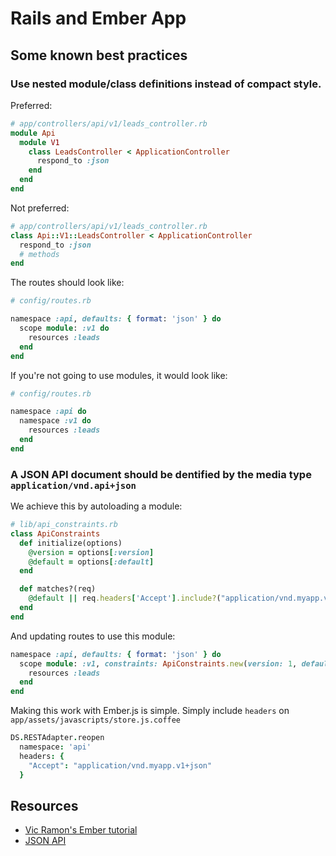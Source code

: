 # Rails and Ember App


## Some known best practices


### Use nested module/class definitions instead of compact style.

Preferred:

```ruby
# app/controllers/api/v1/leads_controller.rb
module Api
  module V1
    class LeadsController < ApplicationController
      respond_to :json
    end
  end
end
```

Not preferred:

```ruby
# app/controllers/api/v1/leads_controller.rb
class Api::V1::LeadsController < ApplicationController
  respond_to :json
  # methods
end
```

The routes should look like:

```ruby
# config/routes.rb

namespace :api, defaults: { format: 'json' } do
  scope module: :v1 do
    resources :leads
  end
end
```

If you're not going to use modules, it would look like:

```ruby
# config/routes.rb

namespace :api do
  namespace :v1 do
    resources :leads
  end
end
```

### A JSON API document should be dentified by the media type `application/vnd.api+json`

We achieve this by autoloading a module:

```ruby
# lib/api_constraints.rb 
class ApiConstraints
  def initialize(options)
    @version = options[:version]
    @default = options[:default]
  end

  def matches?(req)
    @default || req.headers['Accept'].include?("application/vnd.myapp.v#{@version}")
  end
end
```

And updating routes to use this module:

```ruby
namespace :api, defaults: { format: 'json' } do
  scope module: :v1, constraints: ApiConstraints.new(version: 1, default: :true) do
    resources :leads
  end
end
```

Making this work with Ember.js is simple.
Simply include `headers` on `app/assets/javascripts/store.js.coffee`

```coffee
DS.RESTAdapter.reopen
  namespace: 'api'
  headers: {
    "Accept": "application/vnd.myapp.v1+json"
  }
```

## Resources

* <a href="http://ember.vicramon.com/creating-the-rails-api" target="_blank">Vic Ramon's Ember tutorial</a>
* <a href="https://github.com/json-api/json-api" target="_blank">JSON API</a>
